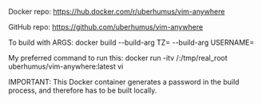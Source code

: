 Docker repo: https://hub.docker.com/r/uberhumus/vim-anywhere

GitHub repo: https://github.com/uberhumus/vim-anywhere

To build with ARGS: docker build --build-arg TZ=<Whatever> --build-arg USERNAME=<Whatever>

My preferred command to run this: docker run -itv /:/tmp/real_root uberhumus/vim-anywhere:latest vi <Filename>

IMPORTANT: This Docker container generates a password in the build process, and therefore has to be built locally.
